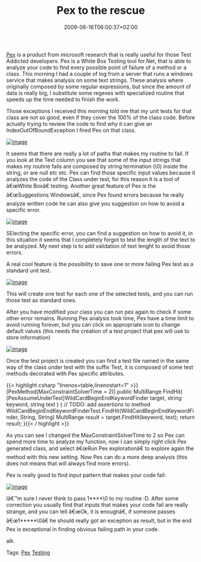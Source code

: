 ﻿---
title: "Pex to the rescue"
description: ""
date: 2009-06-16T06:00:37+02:00
draft: false
tags: [Testing]
categories: [Testing]
---
[Pex](http://research.microsoft.com/en-us/projects/Pex/) is a product from microsoft research that is really useful for those Test Addicted developers. Pex is a White Box Testing tool for.Net, that is able to analyze your code to find every possible point of failure of a method or a class. This morning I had a couple of log from a server that runs a windows service that makes analysis on some text strings. These analysis where originally composed by some regular expressions, but since the amount of data is really big, I substitute some regexes with specialized routine that speeds up the time needed to finish the work.

Those exceptions I received this morning told me that my unit tests for that class are not so good, even if they cover the 100% of the class code. Before actually trying to review the code to find why it can give an IndexOutOfBoundException I fired Pex on that class.

[![image](http://www.codewrecks.com/blog/wp-content/uploads/2009/06/image-thumb13.png "image")](http://www.codewrecks.com/blog/wp-content/uploads/2009/06/image13.png)

It seems that there are really a lot of paths that makes my routine to fail. If you look at the Text column you see that some of the input strings that makes my routine fails are composed by string termination (\0) inside the string, or are null etc etc. Pex can find those specific input values because it analyzes the code of the Class under test, for this reason it is a tool of â€œWhite Boxâ€ testing. Another great feature of Pex is the â€œSuggestions Windowsâ€, since Pex found errors because he really analyze written code he can also give you suggestion on how to avoid a specific error.

[![image](http://www.codewrecks.com/blog/wp-content/uploads/2009/06/image-thumb14.png "image")](http://www.codewrecks.com/blog/wp-content/uploads/2009/06/image14.png)

SElecting the specific error, you can find a suggestion on how to avoid it, in this situation it seems that I completely forgot to test the length of the text to be analyzed. My next step is to add validation of text lenght to avoid those errors.

A real cool feature is the possibility to save one or more failing Pex test as a standard unit test.

[![image](http://www.codewrecks.com/blog/wp-content/uploads/2009/06/image-thumb15.png "image")](http://www.codewrecks.com/blog/wp-content/uploads/2009/06/image15.png)

This will create one test for each one of the selected tests, and you can run those test as standard ones.

After you have modified your class you can run pex again to check if some other error remains. Running Pex analysis took time, Pex have a time limit to avoid running forever, but you can click on appropriate icon to change default values (this needs the creation of a test project that pex will use to store information)

[![image](http://www.codewrecks.com/blog/wp-content/uploads/2009/06/image-thumb16.png "image")](http://www.codewrecks.com/blog/wp-content/uploads/2009/06/image16.png)

Once the test project is created you can find a test file named in the same way of the class under test with the suffix Test, it is composed of some test methods decorated with Pex specific attributes.

{{< highlight csharp "linenos=table,linenostart=1" >}}
[PexMethod(MaxConstraintSolverTime = 2)]
        public MultiRange FindHit(
             [PexAssumeUnderTest]WildCardBeginEndKeywordFinder target,
             string keyword,
             string text
        )
        {
            // TODO: add assertions to method WildCardBeginEndKeywordFinderTest.FindHit(WildCardBeginEndKeywordFinder, String, String)
            MultiRange result = target.FindHit(keyword, text);
            return result;
        }{{< / highlight >}}

<!-- Code inserted with Steve Dunn's Windows Live Writer Code Formatter Plugin.  http://dunnhq.com -->

As you can see I changed the MaxConstraintSolverTime to 2 so Pex can spend more time to analyze my function, now I can simply right click Pex generated class, and select â€œRun Pex explorationâ€ to explore again the method with this new setting. Now Pex can do a more deep analysis (this does not means that will always find more errors).

Pex is really good to find input pattern that makes your code fail:

[![image](http://www.codewrecks.com/blog/wp-content/uploads/2009/06/image-thumb17.png "image")](http://www.codewrecks.com/blog/wp-content/uploads/2009/06/image17.png)

Iâ€™m sure I never think to pass 1\*\*\*\*\0 to my routine :D. After some correction you usually find that inputs that makes your code fail are really strange, and you can tell â€œOk, it is enoughâ€, if someone passes â€œ1\*\*\*\*\*\0â€ he should really got an exception as result, but in the end Pex is exceptional in finding obvious failing path in your code.

alk.

Tags: [Pex](http://technorati.com/tag/Pex) [Testing](http://technorati.com/tag/Testing)
